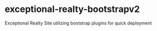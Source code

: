 # exceptional-realty-bootstrapv2
Exceptional Realty Site utilizing bootstrap plugins for quick deployment
